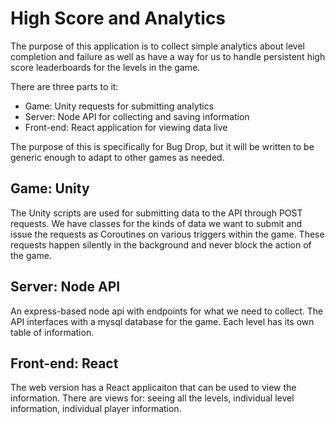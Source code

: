 # High Score and Analytics
The purpose of this application is to collect simple analytics about level completion and failure as well as have a way for us to handle persistent high score leaderboards for the levels in the game.

There are three parts to it:
- Game: Unity requests for submitting analytics
- Server: Node API for collecting and saving information
- Front-end: React application for viewing data live

The purpose of this is specifically for Bug Drop, but it will be written to be generic enough to adapt to other games as needed.

## Game: Unity
The Unity scripts are used for submitting data to the API through POST requests. We have classes for the kinds of data we want to submit and issue the requests as Coroutines on various triggers within the game. These requests happen silently in the background and never block the action of the game.

## Server: Node API
An express-based node api with endpoints for what we need to collect. The API interfaces with a mysql database for the game. Each level has its own table of information.

## Front-end: React
The web version has a React applicaiton that can be used to view the information. There are views for: seeing all the levels, individual level information, individual player information.
